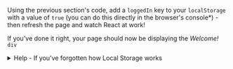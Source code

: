 
Using the previous section's code, add a `loggedIn` key to your `localStorage` with a value of `true` (you can do this directly in the browser's console*) - then refresh the page and watch React at work!

  

If you've done it right, your page should now be displaying the _Welcome!_ `div`

  

<details>
  <summary>
     Help - If you've forgotten how Local Storage works
  </summary>
    you can just copy paste this directly in your browser's console: 

```localStorage["loggedIn"] = true```
</details>
 
